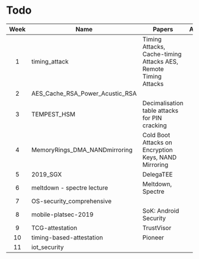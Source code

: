 # Todo

| Week | Name                            | Papers                                                          | Assignee | Lecture | Papers |     |
| :--: | ------------------------------- | --------------------------------------------------------------- | :------: | :-----: | :----: | --- |
|  1   | timing_attack                   | Timing Attacks, Cache-timing Attacks AES, Remote Timing Attacks |   Theo   |   [x]   |  [x]   |     |
|  2   | AES_Cache_RSA_Power_Acustic_RSA |                                                                 |   Theo   |   [x]   |  [X]   |     |
|  3   | TEMPEST_HSM                     | Decimalisation table attacks for PIN cracking                   |   Theo   |   [X]   |  [X]   |     |
|  4   | MemoryRings_DMA_NANDmirroring   | Cold Boot Attacks on Encryption Keys, NAND Mirroring            |   Theo   |   [X]   |   [X]  |     |
|  5   | 2019_SGX                        | DelegaTEE                                                       |   Theo   |   [X]   |   [X]   |     |
|  6   | meltdown - spectre lecture      | Meltdown, Spectre                                               |   Tom    |   [x]   |   [x]  |     |
|  7   | OS-security_comprehensive       |                                                                 |   Tom    |   [x]   |   [x]  |     |
|  8   | mobile-platsec-2019             | SoK: Android Security                                           |   Tom    |   [x]   |   [x]  |     |
|  9   | TCG-attestation                 | TrustVisor                                                      |   Tom    |   [x]   |   []   |     |
|  10  | timing-based-attestation        | Pioneer                                                         |   Tom    |   [x]   |   [x]  |     |
|  11  | iot_security                    |                                                                 |   Tom    |   [x]   |   [x]  |     |

